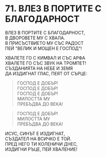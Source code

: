 # 71. ВЛЕЗ В ПОРТИТЕ С БЛАГОДАРНОСТ  
  
ВЛЕЗ В ПОРТИТЕ С БЛАГОДАРНОСТ,  
В ДВОРОВЕТЕ МУ С ХВАЛА.  
В ПРИСЪСТВИЕТО МУ СЪС РАДОСТ  
ПЕЙ "ВЕЛИК И МОЩЕН Е ГОСПОД"!  
  
ХВАЛЕТЕ ГО С КИМВАЛ И СЪС АРФА  
ХВАЛЕТЕ ГО СЪС ЗВУК НА ТРОМПЕТ!  
СЪЗДАНИЯТА НА НЕБЕ И ЗЕМЯ  
ДА ИЗДИГНАТ ГЛАС, ПЕЯТ ОТ СЪРЦЕ:  
  
> ГОСПОД Е ДОБЪР!  
> ГОСПОД Е ДОБЪР!  
> ГОСПОД Е ДОБЪР!  
> МИЛОСТТА МУ  
> ПРЕБЪДВА ДО ВЕКА!  
  
> ГОСПОД Е ДОБЪР!  
> МИЛОСТТА МУ  
> ПРЕБЪДВА ДО ВЕКА!  
 
ИСУС, СИНЪТ Е ИЗДИГНАТ,  
СЪЗДАТЕЛ НА ВСИЧКО Е ТОЙ.  
ПРЕД НЕГО ТИ КОЛЕНИЧИ ДНЕС,  
ИЗДИГНИ РЪЦЕ, ПЕЙ ХВАЛЕНИЕ!  
